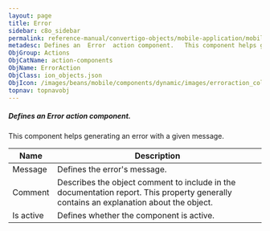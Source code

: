 ```yaml
---
layout: page
title: Error
sidebar: c8o_sidebar
permalink: reference-manual/convertigo-objects/mobile-application/mobile-components/action-components/error/
metadesc: Defines an  Error  action component.   This component helps generating an error with a given message.
ObjGroup: Actions
ObjCatName: action-components
ObjName: ErrorAction
ObjClass: ion_objects.json
ObjIcon: /images/beans/mobile/components/dynamic/images/erroraction_color_32x32.png
topnav: topnavobj
---
```

##### Defines an <i>Error</i> action component. <br/>

 This component helps generating an error with a given message.

Name | Description 
--- | ---
Message | Defines the error's message.
Comment | Describes the object comment to include in the documentation report.  This property generally contains an explanation about the object. 
Is active | Defines whether the component is active. 

